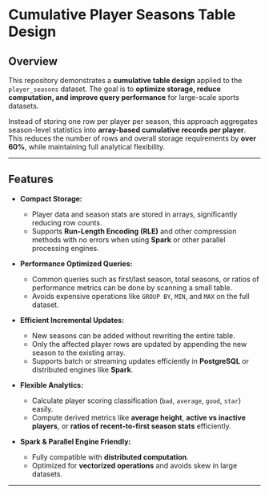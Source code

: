 # Cumulative Player Seasons Table Design

## Overview

This repository demonstrates a **cumulative table design** applied to the `player_seasons` dataset. The goal is to **optimize storage, reduce computation, and improve query performance** for large-scale sports datasets.

Instead of storing one row per player per season, this approach aggregates season-level statistics into **array-based cumulative records per player**. This reduces the number of rows and overall storage requirements by **over 60%**, while maintaining full analytical flexibility.

---

## Features

- **Compact Storage:**  
  - Player data and season stats are stored in arrays, significantly reducing row counts.
  - Supports **Run-Length Encoding (RLE)** and other compression methods with no errors when using **Spark** or other parallel processing engines.

- **Performance Optimized Queries:**  
  - Common queries such as first/last season, total seasons, or ratios of performance metrics can be done by scanning a small table.  
  - Avoids expensive operations like `GROUP BY`, `MIN`, and `MAX` on the full dataset.  

- **Efficient Incremental Updates:**  
  - New seasons can be added without rewriting the entire table.
  - Only the affected player rows are updated by appending the new season to the existing array.
  - Supports batch or streaming updates efficiently in **PostgreSQL** or distributed engines like **Spark**.

- **Flexible Analytics:**  
  - Calculate player scoring classification (`bad`, `average`, `good`, `star`) easily.
  - Compute derived metrics like **average height**, **active vs inactive players**, or **ratios of recent-to-first season stats** efficiently.

- **Spark & Parallel Engine Friendly:**  
  - Fully compatible with **distributed computation**.
  - Optimized for **vectorized operations** and avoids skew in large datasets.

---
